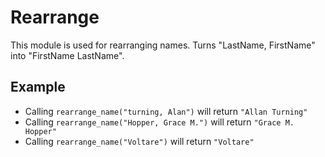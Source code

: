 Rearrange
=========

This module is used for rearranging names.
Turns "LastName, FirstName" into "FirstName LastName". 

## Example
 * Calling `rearrange_name("turning, Alan")` will return `"Allan Turning"`
 * Calling `rearrange_name("Hopper, Grace M.")` will return `"Grace M. Hopper"`
 * Calling `rearrange_name("Voltare")` will return `"Voltare"`